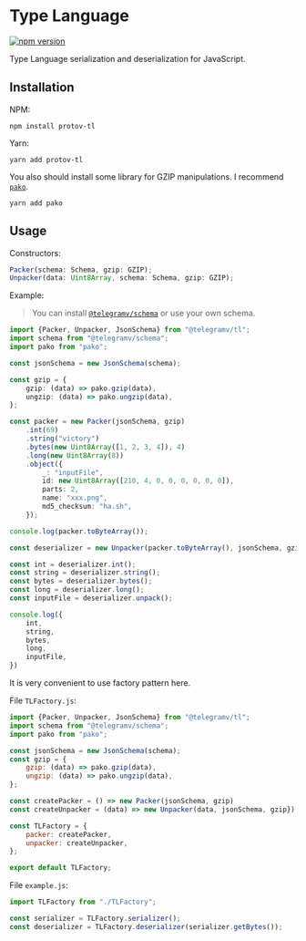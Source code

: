 # Type Language
[![npm version](https://badge.fury.io/js/%40telegramv%2Ftl.svg)](https://badge.fury.io/js/%40telegramv%2Ftl)

Type Language serialization and deserialization for JavaScript.

## Installation
NPM:
```shell script
npm install protov-tl
```

Yarn:
```shell script
yarn add protov-tl
```

You also should install some library for GZIP manipulations. I recommend [`pako`](https://github.com/nodeca/pako).
```shell script
yarn add pako
```

## Usage
Constructors:
```typescript
Packer(schema: Schema, gzip: GZIP);
Unpacker(data: Uint8Array, schema: Schema, gzip: GZIP);
```


Example:
> You can install [`@telegramv/schema`](https://github.com/TelegramV/Schema) or use your own schema.
```typescript
import {Packer, Unpacker, JsonSchema} from "@telegramv/tl";
import schema from "@telegramv/schema";
import pako from "pako";

const jsonSchema = new JsonSchema(schema);

const gzip = {
    gzip: (data) => pako.gzip(data),
    ungzip: (data) => pako.ungzip(data),
};

const packer = new Packer(jsonSchema, gzip)
    .int(69)
    .string("victory")
    .bytes(new Uint8Array([1, 2, 3, 4]), 4)
    .long(new Uint8Array(8))
    .object({
        _: "inputFile",
        id: new Uint8Array([210, 4, 0, 0, 0, 0, 0, 0]),
        parts: 2,
        name: "xxx.png",
        md5_checksum: "ha.sh",
    });

console.log(packer.toByteArray());

const deserializer = new Unpacker(packer.toByteArray(), jsonSchema, gzip);

const int = deserializer.int();
const string = deserializer.string();
const bytes = deserializer.bytes();
const long = deserializer.long();
const inputFile = deserializer.unpack();

console.log({
    int,
    string,
    bytes,
    long,
    inputFile,
})
```

It is very convenient to use factory pattern here.

File `TLFactory.js`:
```javascript
import {Packer, Unpacker, JsonSchema} from "@telegramv/tl";
import schema from "@telegramv/schema";
import pako from "pako";

const jsonSchema = new JsonSchema(schema);
const gzip = {
    gzip: (data) => pako.gzip(data),
    ungzip: (data) => pako.ungzip(data),
};

const createPacker = () => new Packer(jsonSchema, gzip)
const createUnpacker = (data) => new Unpacker(data, jsonSchema, gzip})

const TLFactory = {
    packer: createPacker,
    unpacker: createUnpacker,
};

export default TLFactory;
```

File `example.js`:
```javascript
import TLFactory from "./TLFactory";

const serializer = TLFactory.serializer();
const deserializer = TLFactory.deserializer(serializer.getBytes());
```